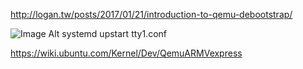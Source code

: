 http://logan.tw/posts/2017/01/21/introduction-to-qemu-debootstrap/  

![Image Alt systemd upstart tty1.conf]({{site.url}}/assets/img/emulation-systemd-tty1.conf.png )

https://wiki.ubuntu.com/Kernel/Dev/QemuARMVexpress  


